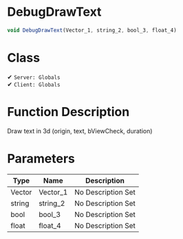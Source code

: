 # DebugDrawText
```js	
void DebugDrawText(Vector_1, string_2, bool_3, float_4)
```
# Class
✔ `Server: Globals`  
✔ `Client: Globals`  

# Function Description
Draw text in 3d (origin, text, bViewCheck, duration)
# Parameters
Type|Name|Description
--|--|--
Vector|Vector_1|No Description Set
string|string_2|No Description Set
bool|bool_3|No Description Set
float|float_4|No Description Set
